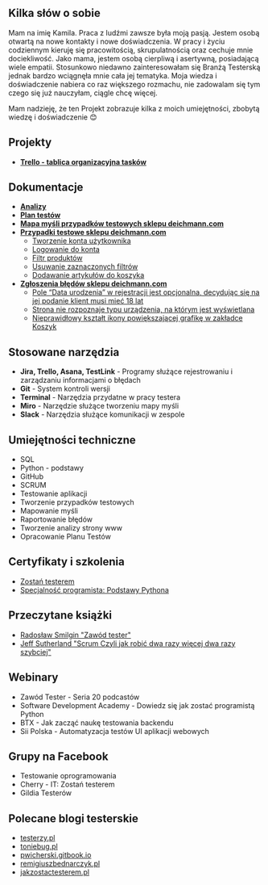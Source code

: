 ## Kilka słów o sobie
Mam na imię Kamila. Praca z ludźmi zawsze była moją pasją. Jestem osobą otwartą na nowe kontakty i nowe doświadczenia. W pracy i życiu codziennym kieruję się pracowitością, skrupulatnością oraz cechuje mnie dociekliwość. Jako mama, jestem osobą cierpliwą i asertywną, posiadającą wiele empatii. Stosunkowo niedawno zainteresowałam się Branżą Testerską jednak bardzo wciągnęła mnie cała jej tematyka. Moja wiedza i doświadczenie nabiera co raz większego rozmachu, nie zadowalam się tym czego się już nauczyłam, ciągle chcę więcej.
 
 Mam nadzieję, że ten Projekt zobrazuje kilka z moich umiejętności, zbobytą wiedzę i doświadczenie :blush:

## Projekty
- **[Trello - tablica organizacyjna tasków](https://trello.com/invite/b/KqaXd9uY/2ff924e73d0745f08c3fb1eed9000a1a/moje-taski)**

## Dokumentacje
- **[Analizy](https://github.com/KamilaWhite/Projects/blob/master/projects/analizy.md)**
- **[Plan testów](https://docs.google.com/document/d/1yeh8SXt_hrYrRttNccFTvDZxSRe1Pa9ceFSkbalVFtk/edit?usp=sharing)**
- **[Mapa myśli przypadków testowych sklepu deichmann.com](https://github.com/KamilaWhite/Projects/blob/master/images/Mapa%20przypadk%C3%B3w%20sklepu%20deichmann.jpg)**
- **[Przypadki testowe sklepu deichmann.com](https://github.com/KamilaWhite/Projects/tree/master/projects/test-cases)**
  - [Tworzenie konta użytkownika](https://github.com/KamilaWhite/Projects/blob/master/projects/test-cases/Tworzenie%20konta%20u%C5%BCytkownika.md)
  - [Logowanie do konta](https://github.com/KamilaWhite/Projects/blob/master/projects/test-cases/Logowanie%20do%20konta.md)
  - [Filtr produktów](https://github.com/KamilaWhite/Projects/blob/master/projects/test-cases/Filtr%20produktow.md)
  - [Usuwanie zaznaczonych filtrów](https://github.com/KamilaWhite/Projects/blob/master/projects/test-cases/Usuwanie%20zaznaczonych%20filtr%C3%B3w.md)
  - [Dodawanie artykułów do koszyka](https://github.com/KamilaWhite/Projects/blob/master/projects/test-cases/Dodawanie%20do%20koszyka.md)
- **[Zgłoszenia błędów sklepu deichmann.com](https://github.com/KamilaWhite/Projects/tree/master/projects/deichmann.md)**
  - [Pole “Data urodzenia” w rejestracji jest opcjonalna, decydując się na jej podanie klient musi mieć 18 lat](https://github.com/KamilaWhite/Projects/blob/master/projects/deichmann.md/BR1.md) 
  - [Strona nie rozpoznaje typu urządzenia, na którym jest wyświetlana](https://github.com/KamilaWhite/Projects/blob/master/projects/deichmann.md/BR2.md) 
  - [Nieprawidłowy kształt ikony powiększającej grafikę w zakładce Koszyk](https://github.com/KamilaWhite/Projects/blob/master/projects/deichmann.md/BR3.md)

## Stosowane narzędzia
- **Jira, Trello, Asana, TestLink** - Programy służące rejestrowaniu i zarządzaniu informacjami o błędach
- **Git** - System kontroli wersji
- **Terminal** - Narzędzia przydatne w pracy testera
- **Miro** - Narzędzie służące tworzeniu mapy myśli
- **Slack** - Narzędzia służące komunikacji w zespole

## Umiejętności techniczne
- SQL
- Python - podstawy
- GitHub
- SCRUM
- Testowanie aplikacji
- Tworzenie przypadków testowych
- Mapowanie myśli
- Raportowanie błędów
- Tworzenie analizy strony www
- Opracowanie Planu Testów

## Certyfikaty i szkolenia
- [Zostań testerem](https://github.com/KamilaWhite/Projects/blob/master/images/Certyfikaty%20i%20szkolenia/Certyfikat-Zosta%C5%84%20Testerem.pdf)
- [Specjalność programista: Podstawy Pythona](https://github.com/KamilaWhite/Projects/blob/master/images/Certyfikaty%20i%20szkolenia/Certyfikat-Podstawy%20Pythona.pdf)

## Przeczytane książki
- [Radosław Smilgin "Zawód tester"](https://ksiegarnia.pwn.pl/Zawod-tester,138870798,p.html)
- [Jeff Sutherland "Scrum Czyli jak robić dwa razy więcej dwa razy szybciej"](https://ksiegarnia.pwn.pl/Scrum-Czyli-jak-robic-dwa-razy-wiecej-dwa-razy-szybciej,114592110,p.html)

## Webinary
- Zawód Tester - Seria 20 podcastów
- Software Development Academy - Dowiedz się jak zostać programistą Python
- BTX - Jak zacząć naukę testowania backendu
- Sii Polska - Automatyzacja testów UI aplikacji webowych

## Grupy na Facebook
- Testowanie oprogramowania
- Cherry - IT: Zostań testerem
- Gildia Testerów

## Polecane blogi testerskie
- [testerzy.pl](https://testerzy.pl/)
- [toniebug.pl](https://www.toniebug.pl/)
- [pwicherski.gitbook.io](https://pwicherski.gitbook.io/testowanie-oprogramowania/)
- [remigiuszbednarczyk.pl](https://remigiuszbednarczyk.pl/)
- [jakzostactesterem.pl](https://jakzostactesterem.pl/)

